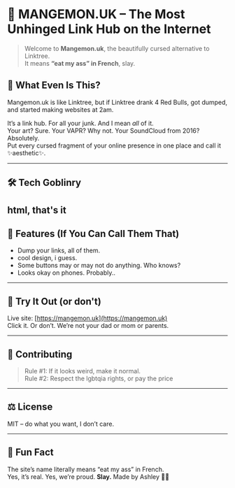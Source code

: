 # 🍑 MANGEMON.UK – The Most Unhinged Link Hub on the Internet

> Welcome to **Mangemon.uk**, the beautifully cursed alternative to Linktree.  
> It means **“eat my ass” in French**, slay.

## 🤔 What Even Is This?

Mangemon.uk is like Linktree, but if Linktree drank 4 Red Bulls, got dumped, and started making websites at 2am.

It’s a link hub. For all your junk. And I mean *all* of it.  
Your art? Sure. Your VAPR? Why not. Your SoundCloud from 2016? Absolutely.  
Put every cursed fragment of your online presence in one place and call it ✨aesthetic✨.

---

## 🛠️ Tech Goblinry

html, that's it
---

## 💩 Features (If You Can Call Them That)

- Dump your links, all of them.
- cool design, i guess.
- Some buttons may or may not do anything. Who knows?
- Looks okay on phones. Probably..

---

## 🚀 Try It Out (or don't)

Live site: [https://mangemon.uk](https://mangemon.uk)  
Click it. Or don’t. We’re not your dad or mom or parents.

---

## 👻 Contributing

> Rule #1: If it looks weird, make it normal.  
> Rule #2: Respect the lgbtqia rights, or pay the price

---

## ⚖️ License

MIT – do what you want, I don’t care.

---

## 🧠 Fun Fact

The site’s name literally means “eat my ass” in French.  
Yes, it’s real. Yes, we’re proud. **Slay.**
Made by Ashley 🏳️‍⚧️
